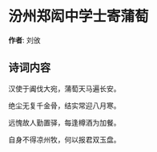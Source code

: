 # 汾州郑闳中学士寄蒲萄

**作者**: 刘攽

## 诗词内容

汉使于阗伐大宛，蒲萄天马遍长安。

绝尘无复千金骨，结实常迎八月寒。

远愧故人勤置驿，每逢樽酒为加餐。

自身不得凉州牧，何以报君双玉盘。


